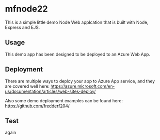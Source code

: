 # mfnode22
This is a simple little demo Node Web applcation that is built with Node, Express and EJS.

## Usage
This demo app has been designed to be deployed to an Azure Web App.

## Deployment
There are multiple ways to deploy your app to Azure App service, and they are covered well here: https://azure.microsoft.com/en-us/documentation/articles/web-sites-deploy/

Also some demo deployment examples can be found here: https://github.com/fredderf204/

## Test

again